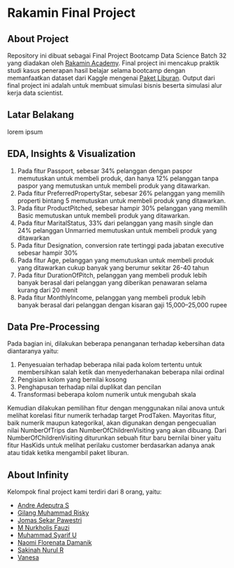 # Rakamin Final Project
## About Project
Repository ini dibuat sebagai Final Project Bootcamp Data Science Batch 32 yang diadakan oleh [Rakamin Academy](https://www.rakamin.com/). Final project ini mencakup praktik studi kasus penerapan hasil belajar selama bootcamp dengan memanfaatkan dataset dari Kaggle mengenai [Paket Liburan](https://www.kaggle.com/datasets/susant4learning/holiday-package-purchase-prediction). Output dari final project ini adalah untuk membuat simulasi bisnis beserta simulasi alur kerja data scientist.

## Latar Belakang
lorem ipsum

## EDA, Insights & Visualization
1. Pada fitur Passport, sebesar 34% pelanggan dengan paspor memutuskan untuk membeli produk, dan hanya 12% pelanggan tanpa paspor yang memutuskan untuk membeli produk yang ditawarkan.
2. Pada fitur PreferredPropertyStar, sebesar 26% pelanggan yang memilih properti bintang 5 memutuskan untuk membeli produk yang ditawarkan.
3. Pada fitur ProductPitched, sebesar hampir 30% pelanggan yang memilih Basic memutuskan untuk membeli produk yang ditawarkan.
4. Pada fitur MaritalStatus, 33% dari pelanggan yang masih single dan 24% pelanggan Unmarried memutuskan untuk membeli produk yang ditawarkan
5. Pada fitur Designation, conversion rate tertinggi pada jabatan executive sebesar hampir 30%
6. Pada fitur Age, pelanggan yang memutuskan untuk membeli produk yang ditawarkan cukup banyak yang berumur sekitar 26-40 tahun 
7. Pada fitur DurationOfPitch, pelanggan yang membeli produk lebih banyak berasal dari pelanggan yang diberikan penawaran selama kurang dari 20 menit
8. Pada fitur MonthlyIncome, pelanggan yang membeli produk lebih banyak berasal dari pelanggan dengan kisaran gaji 15,000–25,000 rupee

## Data Pre-Processing
Pada bagian ini, dilakukan beberapa penanganan terhadap kebersihan data diantaranya yaitu:
1. Penyesuaian terhadap beberapa nilai pada kolom tertentu untuk membersihkan salah ketik dan menyederhanakan beberapa nilai ordinal
2. Pengisian kolom yang bernilai kosong
3. Penghapusan terhadap nilai duplikat dan pencilan
4. Transformasi beberapa kolom numerik untuk mengubah skala

Kemudian dilakukan pemilihan fitur dengan menggunakan nilai anova untuk melihat korelasi fitur numerik terhadap target ProdTaken. Mayoritas fitur, baik numerik maupun kategorikal, akan digunakan dengan pengecualian nilai NumberOfTrips dan NumberOfChildrenVisiting yang akan dibuang. Dari NumberOfChildrenVisiting diturunkan sebuah fitur baru bernilai biner yaitu fitur HasKids untuk melihat perilaku customer berdasarkan adanya anak atau tidak ketika mengambil paket liburan.

## About Infinity
Kelompok final project kami terdiri dari 8 orang, yaitu:
- [Andre Adeputra S](https://github.com/andreadeputra)
- [Gilang Muhammad Risky](https://github.com/gilangrizky67)
- [Jomas Sekar Pawestri](https://github.com/jomassekar)
- [M Nurkholis Fauzi](https://github.com/nurkholisfz)
- [Muhammad Syarif U](https://github.com/sveell)
- [Naomi Florenata Damanik](https://github.com/naomidmnk)
- [Sakinah Nurul R](https://github.com/sakinahnr11)
- [Vanesa](https://github.com/vanesanesa)
